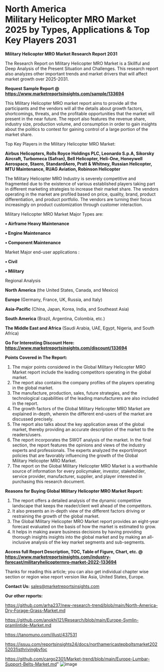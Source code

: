 # North America Military Helicopter MRO Market 2025 by Types, Applications & Top Key Players 2031

<strong>Military Helicopter MRO Market Research Report 2031</strong>

The Research Report on Military Helicopter MRO Market is a Skillful and Deep Analysis of the Present Situation and Challenges. This research report also analyzes other important trends and market drivers that will affect market growth over 2025-2031.

<strong>Request Sample Report @ <a href=https://www.marketreportsinsights.com/sample/133694>https://www.marketreportsinsights.com/sample/133694</a></strong>

This Military Helicopter MRO market report aims to provide all the participants and the vendors will all the details about growth factors, shortcomings, threats, and the profitable opportunities that the market will present in the near future. The report also features the revenue share, industry size, production volume, and consumption in order to gain insights about the politics to contest for gaining control of a large portion of the market share.

Top Key Players in the Military Helicopter MRO Market:

<strong>Airbus Helicopters, Rolls Royce Holdings PLC, Leonardo S.p.A, Sikorsky Aircraft, Turbomeca (Safran), Bell Helicopter, Heli-One, Honeywell Aerospace, Staero, StandardAero, Pratt & Whitney, Russian Helicopter, MTU Maintenance, RUAG Aviation, Robinson Helicopter</strong>

The Military Helicopter MRO Industry is severely competitive and fragmented due to the existence of various established players taking part in different marketing strategies to increase their market share. The vendors operating in the market are profiled based on price, quality, brand, product differentiation, and product portfolio. The vendors are turning their focus increasingly on product customization through customer interaction.

Military Helicopter MRO Market Major Types are:

<strong>• Airframe Heavy Maintenance

• Engine Maintenance

• Component Maintenance</strong>

Market Major end-user applications :

<strong>• Civil

• Military</strong>

Regional Analysis

</u><strong><b>North America</b></strong> (the United States, Canada, and Mexico)

<strong><b>Europe </b></strong>(Germany, France, UK, Russia, and Italy)

<strong><b>Asia-Pacific</b></strong> (China, Japan, Korea, India, and Southeast Asia)

<strong><b>South America</b></strong> (Brazil, Argentina, Colombia, etc.)

<strong><b>The Middle East and Africa</b></strong> (Saudi Arabia, UAE, Egypt, Nigeria, and South Africa)

<strong>Go For Interesting Discount Here: <a href=https://www.marketreportsinsights.com/discount/133694>https://www.marketreportsinsights.com/discount/133694</a></strong>

<strong>Points Covered in The Report:</strong>
<ol>
  <li>The major points considered in the Global Military Helicopter MRO Market report include the leading competitors operating in the global market.</li>
  <li>The report also contains the company profiles of the players operating in the global market.</li>
  <li>The manufacture, production, sales, future strategies, and the technological capabilities of the leading manufacturers are also included in the report.</li>
  <li>The growth factors of the Global Military Helicopter MRO Market are explained in-depth, wherein the different end-users of the market are discussed precisely.</li>
  <li>The report also talks about the key application areas of the global market, thereby providing an accurate description of the market to the readers/users.</li>
  <li>The report incorporates the SWOT analysis of the market. In the final section, the report features the opinions and views of the industry experts and professionals. The experts analyzed the export/import policies that are favorably influencing the growth of the Global Military Helicopter MRO Market.</li>
  <li>The report on the Global Military Helicopter MRO Market is a worthwhile source of information for every policymaker, investor, stakeholder, service provider, manufacturer, supplier, and player interested in purchasing this research document.</li>
</ol>
<strong>Reasons for Buying Global Military Helicopter MRO Market Report:</strong>

<ol>
  <li>The report offers a detailed analysis of the dynamic competitive landscape that keeps the reader/client well ahead of the competitors.</li>
  <li>It also presents an in-depth view of the different factors driving or restraining the growth of the global market.</li>
  <li>The Global Military Helicopter MRO Market report provides an eight-year forecast evaluated on the basis of how the market is estimated to grow.</li>
  <li>It helps in making aware business decisions by having providing thorough insights insights into the global market and by making an all-inclusive analysis of the key market segments and sub-segments.</li>
</ol>
<strong>Access full Report Description, TOC, Table of Figure, Chart, etc. @ <a href=https://www.marketreportsinsights.com/industry-forecast/militaryhelicoptermro-market-2022-133694>https://www.marketreportsinsights.com/industry-forecast/militaryhelicoptermro-market-2022-133694</a></strong>


Thanks for reading this article; you can also get individual chapter wise section or region wise report version like Asia, United States, Europe.

<strong>Contact Us:</strong>
sales@marketreportsinsights.com

<strong>Our other reports:</strong>

<a href=https://github.com/arha237/new-research-trend/blob/main/North-America-Dry-Forage-Grass-Market.md>https://github.com/arha237/new-research-trend/blob/main/North-America-Dry-Forage-Grass-Market.md</a>

<a href=https://github.com/anokhi121/Research/blob/main/Europe-Symlin-pramlintide-Market.md>https://github.com/anokhi121/Research/blob/main/Europe-Symlin-pramlintide-Market.md</a>

<a href=https://tanomuno.com/illust/437531>https://tanomuno.com/illust/437531</a>

<a href=https://issuu.com/reportsinsights24/docs/northamericastepboltsmarket20252031isthrivingbyfoc>https://issuu.com/reportsinsights24/docs/northamericastepboltsmarket20252031isthrivingbyfoc</a>

<a href=https://github.com/cargo2301/Market-trend/blob/main/Europe-Lumbar-Support-Belts-Market.md>https://github.com/cargo2301/Market-trend/blob/main/Europe-Lumbar-Support-Belts-Market.md</a>"
![image](https://github.com/user-attachments/assets/918ae8c0-918f-442b-b6fb-ed3e815f971b)
